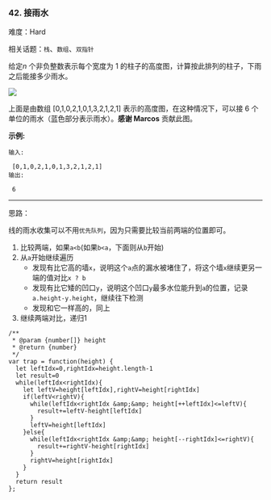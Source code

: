 ### 42. 接雨水

难度：Hard

相关话题：`栈`、`数组`、`双指针`

给定*n*  个非负整数表示每个宽度为 1 的柱子的高度图，计算按此排列的柱子，下雨之后能接多少雨水。



![](https://assets.leetcode-cn.com/aliyun-lc-upload/uploads/2018/10/22/rainwatertrap.png)




上面是由数组 [0,1,0,2,1,0,1,3,2,1,2,1] 表示的高度图，在这种情况下，可以接 6 个单位的雨水（蓝色部分表示雨水）。**感谢 Marcos**  贡献此图。



**示例:** 





```
输入:

 [0,1,0,2,1,0,1,3,2,1,2,1]
输出:

 6
```



-----

思路：

线的雨水收集可以不用`优先队列`，因为只需要比较当前两端的位置即可。

1. 比较两端，如果`a<b`(如果`b<a`，下面则从`b`开始)
2. 从`a`开始继续遍历
    * 发现有比它高的墙`x`，说明这个`a`点的漏水被堵住了，将这个墙`x`继续更另一端的值对比`x ? b`
    * 发现有比它矮的凹口`y`，说明这个凹口`y`最多水位能升到`a`的位置，记录`a.height-y.height`，继续往下检测
    * 发现和它一样高的，同上
3. 继续两端对比，递归1


```
/**
 * @param {number[]} height
 * @return {number}
 */
var trap = function(height) {
  let leftIdx=0,rightIdx=height.length-1
  let result=0
  while(leftIdx<rightIdx){
    let leftV=height[leftIdx],rightV=height[rightIdx]
    if(leftV<rightV){
      while(leftIdx<rightIdx &amp;&amp; height[++leftIdx]<=leftV){
        result+=leftV-height[leftIdx]
      }
      leftV=height[leftIdx]
    }else{
      while(leftIdx<rightIdx &amp;&amp; height[--rightIdx]<=rightV){
        result+=rightV-height[rightIdx]
      }
      rightV=height[rightIdx]      
    }
  }
  return result
};



```

